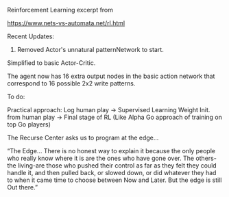 Reinforcement Learning excerpt from 

https://www.nets-vs-automata.net/rl.html


Recent Updates: 
1) Removed Actor's unnatural patternNetwork to start. 

Simplified to basic Actor-Critic.

The agent now has 16 extra output nodes in the basic action network that correspond to 16 possible 2x2 write patterns.


To do:

Practical approach:
Log human play -> Supervised Learning Weight Init. from human play -> Final stage of RL (Like Alpha Go approach of training on top Go players)




The Recurse Center asks us to program at the edge...

“The Edge... There is no honest way to explain it because the only people who really know where it is are the ones who have gone over. The others-the living-are those who pushed their control as far as they felt they could handle it, and then pulled back, or slowed down, or did whatever they had to when it came time to choose between Now and Later. But the edge is still Out there.”